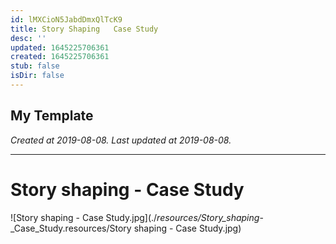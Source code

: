 ```yaml
---
id: lMXCioN5JabdDmxQlTcK9
title: Story Shaping   Case Study
desc: ''
updated: 1645225706361
created: 1645225706361
stub: false
isDir: false
---
```

My Template
---

_Created at 2019-08-08._
_Last updated at 2019-08-08._




---

# Story shaping - Case Study


![Story shaping - Case Study.jpg](./_resources/Story_shaping_-_Case_Study.resources/Story shaping - Case Study.jpg)

